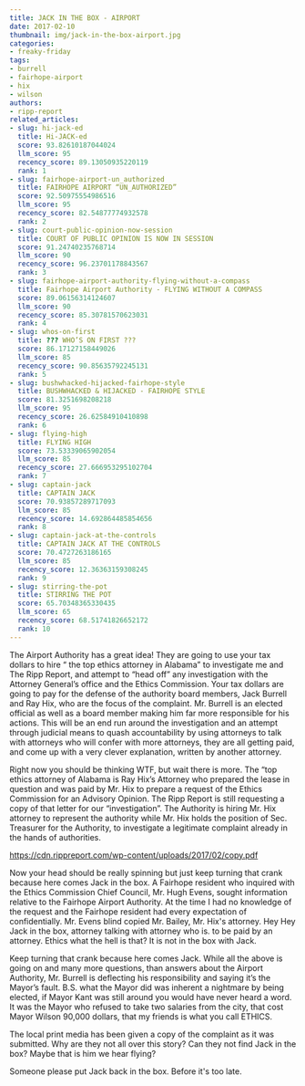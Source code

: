 ```yaml
---
title: JACK IN THE BOX - AIRPORT
date: 2017-02-10
thumbnail: img/jack-in-the-box-airport.jpg
categories:
- freaky-friday
tags:
- burrell
- fairhope-airport
- hix
- wilson
authors:
- ripp-report
related_articles:
- slug: hi-jack-ed
  title: Hi-JACK-ed
  score: 93.82610187044024
  llm_score: 95
  recency_score: 89.13050935220119
  rank: 1
- slug: fairhope-airport-un_authorized
  title: FAIRHOPE AIRPORT “UN_AUTHORIZED”
  score: 92.50975554986516
  llm_score: 95
  recency_score: 82.54877774932578
  rank: 2
- slug: court-public-opinion-now-session
  title: COURT OF PUBLIC OPINION IS NOW IN SESSION
  score: 91.24740235768714
  llm_score: 90
  recency_score: 96.23701178843567
  rank: 3
- slug: fairhope-airport-authority-flying-without-a-compass
  title: Fairhope Airport Authority - FLYING WITHOUT A COMPASS
  score: 89.06156314124607
  llm_score: 90
  recency_score: 85.30781570623031
  rank: 4
- slug: whos-on-first
  title: ??? WHO’S ON FIRST ???
  score: 86.17127158449026
  llm_score: 85
  recency_score: 90.85635792245131
  rank: 5
- slug: bushwhacked-hijacked-fairhope-style
  title: BUSHWHACKED & HIJACKED - FAIRHOPE STYLE
  score: 81.3251698208218
  llm_score: 95
  recency_score: 26.62584910410898
  rank: 6
- slug: flying-high
  title: FLYING HIGH
  score: 73.53339065902054
  llm_score: 85
  recency_score: 27.666953295102704
  rank: 7
- slug: captain-jack
  title: CAPTAIN JACK
  score: 70.93857289717093
  llm_score: 85
  recency_score: 14.692864485854656
  rank: 8
- slug: captain-jack-at-the-controls
  title: CAPTAIN JACK AT THE CONTROLS
  score: 70.4727263186165
  llm_score: 85
  recency_score: 12.36363159308245
  rank: 9
- slug: stirring-the-pot
  title: STIRRING THE POT
  score: 65.70348365330435
  llm_score: 65
  recency_score: 68.51741826652172
  rank: 10
---
```

The Airport Authority has a great idea! They are going to use your tax dollars to hire “ the top ethics attorney in Alabama” to investigate me and The Ripp Report, and attempt to “head off” any investigation with the Attorney General’s office and the Ethics Commission. Your tax dollars are going to pay for the defense of the authority board members, Jack Burrell and Ray Hix, who are the focus of the complaint. Mr. Burrell is an elected official as well as a board member making him far more responsible for his actions. This will be an end run around the investigation and an attempt through judicial means to quash accountability by using attorneys to talk with attorneys who will confer with more attorneys, they are all getting paid, and come up with a very clever explanation, written by another attorney.

Right now you should be thinking WTF, but wait there is more. The “top ethics attorney of Alabama is Ray Hix’s Attorney who prepared the lease in question and was paid by Mr. Hix to prepare a request of the Ethics Commission for an Advisory Opinion. The Ripp Report is still requesting a copy of that letter for our “investigation”. The Authority is hiring Mr. Hix attorney to represent the authority while Mr. Hix holds the position of Sec. Treasurer for the Authority, to investigate a legitimate complaint already in the hands of authorities.

https://cdn.rippreport.com/wp-content/uploads/2017/02/copy.pdf

Now your head should be really spinning but just keep turning that crank because here comes Jack in the box. A Fairhope resident who inquired with the Ethics Commission Chief Council, Mr. Hugh Evens, sought information relative to the Fairhope Airport Authority. At the time I had no knowledge of the request and the Fairhope resident had every expectation of confidentially. Mr. Evens blind copied Mr. Bailey, Mr. Hix's attorney. Hey Hey Jack in the box, attorney talking with attorney who is. to be paid by an attorney. Ethics what the hell is that? It is not in the box with Jack.

Keep turning that crank because here comes Jack. While all the above is going on and many more questions, than answers about the Airport Authority, Mr. Burrell is deflecting his responsibility and saying it’s the Mayor’s fault. B.S. what the Mayor did was inherent a nightmare by being elected, if Mayor Kant was still around you would have never heard a word. It was the Mayor who refused to take two salaries from the city, that cost Mayor Wilson 90,000 dollars, that my friends is what you call ETHICS.

The local print media has been given a copy of the complaint as it was submitted. Why are they not all over this story? Can they not find Jack in the box? Maybe that is him we hear flying?

Someone please put Jack back in the box. Before it's too late.

